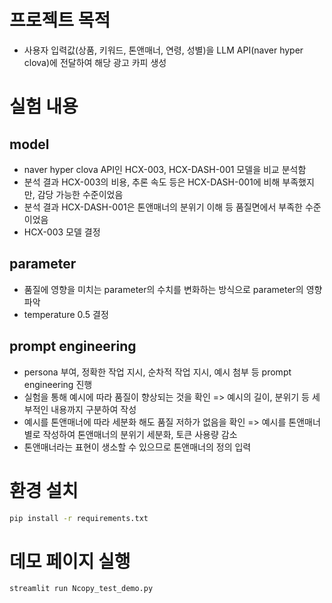 # 프로젝트 목적

- 사용자 입력값(상품, 키워드, 톤앤매너, 연령, 성별)을 LLM API(naver hyper clova)에 전달하여 해당 광고 카피 생성

# 실험 내용

## model

- naver hyper clova API인 HCX-003, HCX-DASH-001 모델을 비교 분석함
- 분석 결과 HCX-003의 비용, 추론 속도 등은 HCX-DASH-001에 비해 부족했지만, 감당 가능한 수준이었음
- 분석 결과 HCX-DASH-001은 톤앤매너의 분위기 이해 등 품질면에서 부족한 수준이었음
- HCX-003 모델 결정

## parameter

- 품질에 영향을 미치는 parameter의 수치를 변화하는 방식으로 parameter의 영향 파악
- temperature 0.5 결정

## prompt engineering

- persona 부여, 정확한 작업 지시, 순차적 작업 지시, 예시 첨부 등 prompt engineering 진행
- 실험을 통해 예시에 따라 품질이 향상되는 것을 확인 => 예시의 길이, 분위기 등 세부적인 내용까지 구분하여 작성
- 예시를 톤앤매너에 따라 세분화 해도 품질 저하가 없음을 확인 => 예시를 톤앤매너 별로 작성하여 톤앤매너의 분위기 세분화, 토큰 사용량 감소
- 톤앤매너라는 표현이 생소할 수 있으므로 톤앤매너의 정의 입력

# 환경 설치

```sh
pip install -r requirements.txt
```

# 데모 페이지 실행

```sh
streamlit run Ncopy_test_demo.py
```

# 
